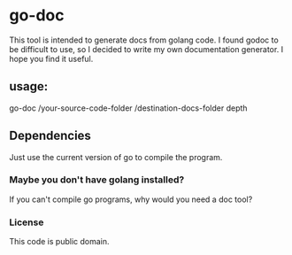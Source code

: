 # go-doc
This tool is intended to generate docs from golang code.
I found godoc to be difficult to use, so I decided to write my
own documentation generator.
I hope you find it useful.

## usage:

go-doc /your-source-code-folder /destination-docs-folder depth


## Dependencies

Just use the current version of go to compile the program.

### Maybe you don't have golang installed?

If you can't compile go programs, why would you need a doc tool?

### License

This code is public domain.
